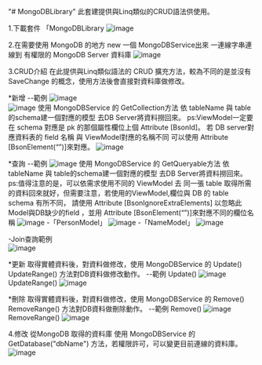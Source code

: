 "# MongoDBLibrary" 
此套建提供與Linq類似的CRUD語法供使用。

1.下載套件 「MongoDBLibrary
![image](https://user-images.githubusercontent.com/76547233/153969940-95da8c12-4a75-4232-910a-e2f71ce93ca2.png)

2.在需要使用 MongoDB 的地方 new 一個 MongoDBService出來 一連線字串連線到 有權限的 MongoDB Server 資料庫
![image](https://user-images.githubusercontent.com/76547233/153970169-6a8169ac-a074-4cf8-ad49-5d9b92e9c4be.png)

3.CRUD介紹
在此提供與Linq類似語法的 CRUD 擴充方法，較為不同的是並沒有 SaveChange 的概念，使用方法後會直接對資料庫做修改。

*新增
--範例
  ![image](https://user-images.githubusercontent.com/76547233/153970390-75cd9d7b-184a-4799-8c15-3ccdf1a0f78d.png)  
  ![image](https://user-images.githubusercontent.com/76547233/153970441-97a50e5c-3056-4afa-9e80-2b5ce4063196.png)
   使用 MongoDBService 的 GetCollection方法 依 tableName 與 table的schema建一個對應的模型 去DB Server將資料撈回來。
   ps:ViewModel一定要在 schema 對應是 pk 的那個屬性欄位上個 Attribute [BsonId]。
      若 DB server對應資料表的 field 名稱 與 ViewModel對應的名稱不同 可以使用  Attribute [BsonElement(“”)]來對應。
      ![image](https://user-images.githubusercontent.com/76547233/153971409-eaf55d69-d834-4197-8bf1-aab05e31745c.png)
      
*查詢
--範例
  ![image](https://user-images.githubusercontent.com/76547233/153972263-99e0d079-f19c-4a72-b111-7d92d9bce74e.png)
   使用 MongoDBService 的 GetQueryable方法 依 tableName 與 table的schema建一個對應的模型 去DB Server將資料撈回來。
   ps:值得注意的是，可以依需求使用不同的 ViewModel 去 同一張 table 取得所需的資料回來就好，但需要注意，若使用的ViewModel,欄位與 DB 的 table schema 有所不同， 
      請使用 Attribute [BsonIgnoreExtraElements] 以忽略此Model與DB缺少的field ，並用  Attribute [BsonElement(“”)]來對應不同的欄位名稱
      ![image](https://user-images.githubusercontent.com/76547233/153972210-3c90c619-07d8-405d-8cfc-4f3aeb3fc06b.png)
      -「PersonModel」
      ![image](https://user-images.githubusercontent.com/76547233/153972307-dcb40564-a652-433c-8da8-0cee828c8f4d.png)
      -「NameModel」
      ![image](https://user-images.githubusercontent.com/76547233/153972340-0423012f-04dd-4a39-9eca-8df631dca6f2.png)
   
   -Join查詢範例   
   ![image](https://user-images.githubusercontent.com/76547233/153972843-e5d4becb-c7fa-4e41-80d4-10be71b90d40.png)


*更新
取得實體資料後，對資料做修改，使用 MongoDBService 的 Update() UpdateRange() 方法對DB資料做修改動作。
--範例
  Update()
  ![image](https://user-images.githubusercontent.com/76547233/153972458-0810e404-7c0d-48e1-941a-3eb064cbcd93.png)
  UpdateRange()
  ![image](https://user-images.githubusercontent.com/76547233/153972479-4bf46605-8390-4b8c-bf61-c822064b0153.png)

*刪除
取得實體資料後，對資料做修改，使用 MongoDBService 的 Remove() RemoveRange() 方法對DB資料做刪除動作。
--範例
  Remove()
  ![image](https://user-images.githubusercontent.com/76547233/153972748-846a320b-5a4d-4761-9f0a-136edd610664.png)
  RemoveRange()
  ![image](https://user-images.githubusercontent.com/76547233/153972766-0aaaa4c4-8bdc-4192-9a08-2e5ae6e9d0d4.png)

4.修改 從MongoDB 取得的資料庫
使用 MongoDBService 的 GetDatabase("dbName") 方法，若權限許可，可以變更目前連線的資料庫。
![image](https://user-images.githubusercontent.com/76547233/153973034-45052c3e-82e4-4cc1-a361-b9e2616437a6.png)


